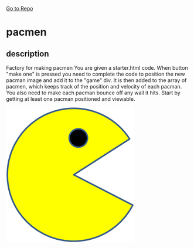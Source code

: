 <a href ="https://github.com/Shushu2023/Factory-for-PacMen.git">Go to Repo</a>
# pacmen
## description
Factory for making pacmen
You are given a starter.html code.
When button "make one" is pressed you need to complete the code 
to position the new pacman image and add it to the "game" div.
It is then added to the array of pacmen, which keeps track of the position and velocity of each pacman.
You also need to make each pacman bounce off any wall it hits. 
Start by getting at least one pacman positioned and viewable. 

<img src="PacMan1.png">


